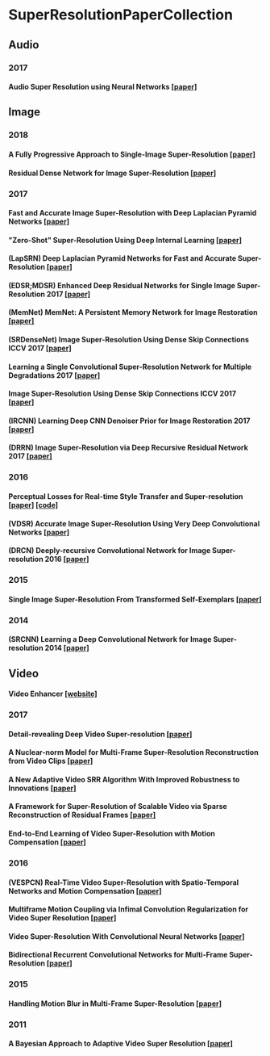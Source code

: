 # SuperResolutionPaperCollection

## Audio
### 2017
#### Audio Super Resolution using Neural Networks [[paper]](https://arxiv.org/abs/1708.00853)

## Image
### 2018
#### A Fully Progressive Approach to Single-Image Super-Resolution [[paper]](https://arxiv.org/abs/1804.02900)
#### Residual Dense Network for Image Super-Resolution [[paper]](https://arxiv.org/abs/1802.08797)
### 2017
#### Fast and Accurate Image Super-Resolution with Deep Laplacian Pyramid Networks [[paper]](https://arxiv.org/abs/1710.01992)
#### "Zero-Shot" Super-Resolution Using Deep Internal Learning [[paper]]()
#### (LapSRN) Deep Laplacian Pyramid Networks for Fast and Accurate Super-Resolution [[paper]](http://openaccess.thecvf.com/content_cvpr_2017/html/Lai_Deep_Laplacian_Pyramid_CVPR_2017_paper.html)
#### (EDSR;MDSR) Enhanced Deep Residual Networks for Single Image Super-Resolution 2017 [[paper]](https://arxiv.org/abs/1707.02921)
#### (MemNet) MemNet: A Persistent Memory Network for Image Restoration [[paper]](http://openaccess.thecvf.com/content_iccv_2017/html/Tai_MemNet_A_Persistent_ICCV_2017_paper.html)
#### (SRDenseNet) Image Super-Resolution Using Dense Skip Connections ICCV 2017 [[paper]](http://openaccess.thecvf.com/content_iccv_2017/html/Tong_Image_Super-Resolution_Using_ICCV_2017_paper.html)
#### Learning a Single Convolutional Super-Resolution Network for Multiple Degradations 2017 [[paper]](https://arxiv.org/abs/1712.06116)
#### Image Super-Resolution Using Dense Skip Connections ICCV 2017 [[paper]](http://openaccess.thecvf.com/content_iccv_2017/html/Tong_Image_Super-Resolution_Using_ICCV_2017_paper.html)
#### (IRCNN) Learning Deep CNN Denoiser Prior for Image Restoration 2017 [[paper]](http://openaccess.thecvf.com/content_cvpr_2017/html/Zhang_Learning_Deep_CNN_CVPR_2017_paper.html)
#### (DRRN) Image Super-Resolution via Deep Recursive Residual Network 2017 [[paper]]()
### 2016
#### Perceptual Losses for Real-time Style Transfer and Super-resolution [[paper]](https://arxiv.org/abs/1603.08155) [[code]](https://github.com/jcjohnson/neural-style)
#### (VDSR) Accurate Image Super-Resolution Using Very Deep Convolutional Networks [[paper]](https://www.cv-foundation.org/openaccess/content_cvpr_2016/html/Kim_Accurate_Image_Super-Resolution_CVPR_2016_paper.html)
#### (DRCN) Deeply-recursive Convolutional Network for Image Super-resolution 2016 [[paper]](http://www.cv-foundation.org/openaccess/content_cvpr_2016/html/Kim_Deeply-Recursive_Convolutional_Network_CVPR_2016_paper.html)
### 2015
#### Single Image Super-Resolution From Transformed Self-Exemplars [[paper]](https://www.cv-foundation.org/openaccess/content_cvpr_2015/html/Huang_Single_Image_Super-Resolution_2015_CVPR_paper.html)
### 2014
#### (SRCNN) Learning a Deep Convolutional Network for Image Super-resolution 2014 [[paper]](https://link.springer.com/chapter/10.1007%2F978-3-319-10593-2_13)

## Video
#### Video Enhancer [[website]](http://www.infognition.com/videoenhancer/)
### 2017
#### Detail-revealing Deep Video Super-resolution [[paper]](https://arxiv.org/abs/1704.02738)
#### A Nuclear-norm Model for Multi-Frame Super-Resolution Reconstruction from Video Clips [[paper]](https://arxiv.org/abs/1704.06196)
#### A New Adaptive Video SRR Algorithm With Improved Robustness to Innovations [[paper]](https://arxiv.org/abs/1706.04695)
#### A Framework for Super-Resolution of Scalable Video via Sparse Reconstruction of Residual Frames [[paper]](https://arxiv.org/abs/1707.09926)
#### End-to-End Learning of Video Super-Resolution with Motion Compensation [[paper]](https://arxiv.org/abs/1707.00471)
### 2016
#### (VESPCN) Real-Time Video Super-Resolution with Spatio-Temporal Networks and Motion Compensation [[paper]](https://arxiv.org/abs/1611.05250)
#### Multiframe Motion Coupling via Infimal Convolution Regularization for Video Super Resolution [[paper]](https://arxiv.org/abs/1611.07767)
#### Video Super-Resolution With Convolutional Neural Networks [[paper]](http://ieeexplore.ieee.org/document/7444187/)
#### Bidirectional Recurrent Convolutional Networks for Multi-Frame Super-Resolution [[paper]](https://papers.nips.cc/paper/5778-bidirectional-recurrent-convolutional-networks-for-multi-frame-super-resolution)
### 2015
#### Handling Motion Blur in Multi-Frame Super-Resolution [[paper]](http://www.cse.cuhk.edu.hk/leojia/projects/mfsr/index.html)
### 2011
#### A Bayesian Approach to Adaptive Video Super Resolution [[paper]](https://people.csail.mit.edu/celiu/CVPR2011/default.html)
